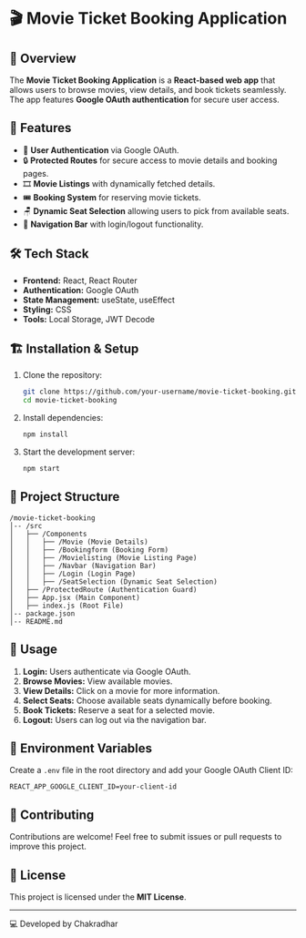 # 🎬 Movie Ticket Booking Application

## 📌 Overview
The **Movie Ticket Booking Application** is a **React-based web app** that allows users to browse movies, view details, and book tickets seamlessly. The app features **Google OAuth authentication** for secure user access.

## 🚀 Features
- 🔐 **User Authentication** via Google OAuth.
- 🔒 **Protected Routes** for secure access to movie details and booking pages.
- 🎞️ **Movie Listings** with dynamically fetched details.
- 🎟️ **Booking System** for reserving movie tickets.
- 🪑 **Dynamic Seat Selection** allowing users to pick from available seats.
- 🧭 **Navigation Bar** with login/logout functionality.

## 🛠️ Tech Stack
- **Frontend:** React, React Router
- **Authentication:** Google OAuth
- **State Management:** useState, useEffect
- **Styling:** CSS
- **Tools:** Local Storage, JWT Decode

## 🏗️ Installation & Setup
1. Clone the repository:
   ```sh
   git clone https://github.com/your-username/movie-ticket-booking.git
   cd movie-ticket-booking
   ```
2. Install dependencies:
   ```sh
   npm install
   ```
3. Start the development server:
   ```sh
   npm start
   ```

## 📁 Project Structure
```
/movie-ticket-booking
│-- /src
│   ├── /Components
│   │   ├── /Movie (Movie Details)
│   │   ├── /Bookingform (Booking Form)
│   │   ├── /Movielisting (Movie Listing Page)
│   │   ├── /Navbar (Navigation Bar)
│   │   ├── /Login (Login Page)
│   │   ├── /SeatSelection (Dynamic Seat Selection)
│   ├── /ProtectedRoute (Authentication Guard)
│   ├── App.jsx (Main Component)
│   ├── index.js (Root File)
│-- package.json
│-- README.md
```

## 🎯 Usage
1. **Login:** Users authenticate via Google OAuth.
2. **Browse Movies:** View available movies.
3. **View Details:** Click on a movie for more information.
4. **Select Seats:** Choose available seats dynamically before booking.
5. **Book Tickets:** Reserve a seat for a selected movie.
6. **Logout:** Users can log out via the navigation bar.

## 🔑 Environment Variables
Create a `.env` file in the root directory and add your Google OAuth Client ID:
```
REACT_APP_GOOGLE_CLIENT_ID=your-client-id
```

## 🤝 Contributing
Contributions are welcome! Feel free to submit issues or pull requests to improve this project.

## 📜 License
This project is licensed under the **MIT License**.

---
💻 Developed by Chakradhar

